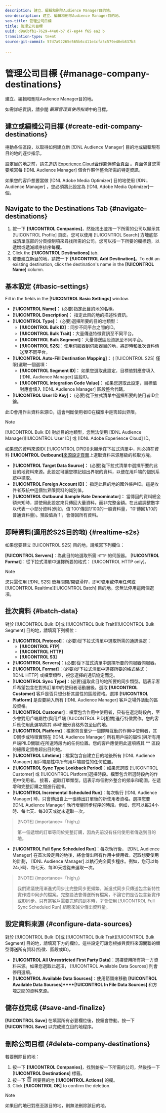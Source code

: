 ```yaml
---
description: 建立、編輯和刪除Audience Manager目的地。
seo-description: 建立、編輯和刪除Audience Manager目的地。
seo-title: 管理公司目標
title: 管理公司目標
uuid: d9a6bfb1-7629-44e0-b7 d7-eg44 f65 ea2 b
translation-type: tm+mt
source-git-commit: 57d7a92265e565b6c411e4cfa5c579e40eb837b3

---
```



# 管理公司目標 {#manage-company-destinations}

建立、編輯和刪除Audience Manager目的地。

<!-- t_company_destinations.xml -->

如需詳細資訊，請參閱 [](https://docs.adobe.com/content/help/en/audience-manager/user-guide/features/destinations/destinations.html)*觀眾管理員使用指南*&#x200B;中的目標。

## 建立或編輯公司目標 {#create-edit-company-destinations}

捲動各個區段，以取得如何建立新 [!DNL Audience Manager] 目的地或編輯現有目的地的逐步指示。

<!-- create-edit-company-destinations.xml -->

設定目的地之前，請先造訪 [Experience Cloud合作夥伴整合頁面](https://wiki.corp.adobe.com/x/mPIMPw) 。頁面包含您需要填寫每 [!DNL Audience Manager] 個合作夥伴整合所需的特定資訊。

如果您的客戶想要當做 [!DNL Adobe Media Optimizer] 目的地使用 [!DNL Audience Manager] ，您必須將此設定為 [!DNL Adobe Media Optimizer]一個。

## Navigate to the Destinations Tab {#navigate-destinations}

1. 按一下 **[!UICONTROL Companies]**，然後找出並按一下所需的公司以顯示其 [!UICONTROL Profile] 頁面。您可以使用 [!UICONTROL Search] 方塊底部或清單底部的分頁控制項來尋找所需的公司。您可以按一下所要的欄標題，以遞增或遞減順序排序每欄。
1. Click the **[!UICONTROL Destinations]** tab.
1. 若要建立新目的地，請按一下 **[!UICONTROL Add Destination]**。To edit an existing destination, click the destination's name in the **[!UICONTROL Name]** column.

## 基本設定 {#basic-settings}

Fill in the fields in the **[!UICONTROL Basic Settings]** window.

* **[!UICONTROL Name]：** (必要)指定此目的地的名稱。
* **[!UICONTROL Description]：** 指定此目的地的描述性資訊。
* **[!UICONTROL Type]：** (必要)選擇所要的目的地類型：
   * **[!UICONTROL Bulk ID]**：同步不同平台之間的ID。
   * **[!UICONTROL Bulk Trait]**：大量傳送特徵資訊至不同平台。
   * **[!UICONTROL Bulk Segment]**：大量傳送區段資訊至不同平台。
   * **[!UICONTROL S2S]**：使用伺服器到伺服器目的地，將即時和批次資料傳送至不同平台。
* **[!UICONTROL Auto-Fill Destination Mapping]：** ( [!UICONTROL S2S] 僅限)選取一個選項：
   * **[!UICONTROL Segment ID]：** 如果您選取此設定，目標值對應會填入 [!DNL Audience Manager] 區段ID。
   * **[!UICONTROL Integration Code Value]：** 如果您選取此設定，目標值對應會填入 [!DNL Audience Manager] 區段整合代碼。
* **[!UICONTROL User ID Key]：** (必要)從下拉式清單中選擇所要的使用者ID金鑰。

此ID會用作主資料來源ID。這會判斷使用者ID在檔案中是否超出界限。

>[!NOTE]
>
>[!UICONTROL Bulk ID] 對於目的地類型，您無法使用 [!DNL Audience Manager][!UICONTROL User ID] 或 [!DNL Adobe Experience Cloud] ID。

如果您的資料來源ID( [!UICONTROL DPID])未顯示在下拉式清單中，則必須在資料 **[!UICONTROL Outbound]**[來源設定頁面](https://docs.adobe.com/content/help/en/audience-manager/user-guide/features/data-sources/manage-datasources.html)上選取資料來源層級的核取方塊。

* **[!UICONTROL Target Data Source]：** (必要)從下拉式清單中選擇所要的此目的地資料來源。此設定可讓您標記超出界限的資料，以便在用戶端的個別系統中擷取。
* **[!UICONTROL Foreign Account ID]：** 指定此目的地的國外帳戶ID。這是收件者系統中這個無界限資料的識別值。
* **[!UICONTROL Outbound Sample Rate Denominator]：** 當傳回的資料總金額未知時，請使用此設定來只傳回大量資料，而非完整金額。在此處調整數字以代表一小部分資料(例如，值'100'傳回1/100的一般資料量，'10'傳回1/10的普通資料量)。預設值為'1'，會傳回所有資料。

## 即時資料(適用於S2S目的地) {#realtime-s2s}

如果您要建立 [!UICONTROL S2S] 目的地，請填寫下列欄位：

**[!UICONTROL Servers]**：為此目的地選取所需 `HTTP` 的伺服器。
**[!UICONTROL Format]**：從下拉式清單中選擇所要的格式： [!UICONTROL HTTP only]。

>[!NOTE]
>
>您只需使用 [!DNL S2S] 螢幕關閉/開啓滑桿，即可啓用或停用任何或 [!UICONTROL Realtime][!UICONTROL Batch] 目的地。您無法停用這兩個選項。

## 批次資料 {#batch-data}

對於 [!UICONTROL Bulk ID]或 [!UICONTROL Bulk Trait][!UICONTROL Bulk Segment] 目的地，請填寫下列欄位：

* **[!UICONTROL Protocol]**：(必要)從下拉式清單中選取所需的通訊協定：
   * **[!UICONTROL FTP]**
   * **[!UICONTROL HTTP]**
   * **[!UICONTROL S3]**
* **[!UICONTROL Servers]**：(必要)從下拉式清單中選擇所要的伺服器伺服器。
* **[!UICONTROL Format]**：(必要)從下拉式清單中選擇所要的格式格式： [!DNL HTTP] 或檔案類型，視您選擇的通訊協定而定。
* **[!UICONTROL Sync Type]**：(必要)選取此目的地所要的同步類型。這表示客戶希望包含在對外訂單中的使用者活動層級。選取 **[!UICONTROL Customer]** 客戶是否只想分析其屬性的區段資格。選擇 **[!UICONTROL Platform]** 是否要納入所有 [!DNL Audience Manager] 客戶之場外活動的區段資格。
* **[!UICONTROL Customer]**：檔案包含作用中使用者，只有在選定時段內，至少會對用戶端屬性(與用戶端 [!UICONTROL PID]相關)進行特徵實作。您的客戶應使用此選項將其 *即時* 細分資格外包至目的地。
* **[!UICONTROL Platform]**：檔案包含至少一個即時互動的作用中使用者，其ID同步或特徵實現在 [!DNL Audience Manager] 所有用戶端的屬性(與所有用戶端PILD關聯)在所選時段內的任何位置。您的客戶應使用此選項將其 ** 區段的總限定資格超出目的地。
* **[!UICONTROL Lifetime]**：檔案包含自建立目的地後所有 [!DNL Audience Manager] 用戶端屬性中所有用戶端屬性的任何位置。
* **[!UICONTROL Sync Type Lookback Period]**：如果您選取 [!UICONTROL Customer] 或 [!UICONTROL Platform]選擇時段。檔案包含所選時段內的作用中使用者。
接著，選取訂單類型。這表示每個對外整合的頻率和範圍。在遞增和完整訂購之間進行選擇。
* **[!UICONTROL Incremental Scheduled Run]**：每次執行 [!DNL Audience Manager] 時，只會傳出自上一張傳出訂單後的新使用者資格。選擇您要 [!DNL Audience Manager] 執行增量同步程序的時段。例如，您可以每24小時、每七天、每30天或從未選取一次。

>[!NOTE] {importance=「high」}
>
>第一個遞增的訂單等同於完整訂購，因為先前沒有任何使用者傳送到目的地。

* **[!UICONTROL Full Sync Scheduled Run]**：每次執行後， [!DNL Audience Manager] 在首次設定目的地後，將會傳出所有作用中使用者。選取想要使用的計劃， [!DNL Audience Manager] 以執行完全同步程序。例如，您可以每24小時、每七天、每30天或從未選取一次。

>[!NOTE] {importance=「high」}
>
>我們建議使用漸進式同步比完整同步更頻繁。漸進式同步只傳送包含新特性實作或ID同步的檔案。完整語法會傳送所有檔案，不論它們是否包含新實作或ID同步。只有當客戶需要完整的副本時，才會使用 [!UICONTROL Full Sync Scheduled Run] 組態來減少傳出資料量。

## 設定資料來源 {#configure-data-sources}

對於 [!UICONTROL Bulk ID]或 [!UICONTROL Bulk Trait][!UICONTROL Bulk Segment] 目的地，請填寫下方的欄位。這些設定可讓您根據與資料來源關聯的類型傳送所有資料(特徵、區段或ID)。

* **[!UICONTROL All Unrestricted First Party Data]**：選擇使用所有第一方資料來源。如果您選取此選項， [!UICONTROL Available Data Sources] 則會停用選項。
* **[!UICONTROL Available Data Sources]**：使用箭頭來移動 **[!UICONTROL Available Data Sources]****[!UICONTROL In File Data Sources]** 和方塊之間的資料來源。

## 儲存並完成 {#save-and-finalize}

**[!UICONTROL Save]** 在填寫所有必要欄位後，按鈕會啓動。按一下 **[!UICONTROL Save]** 以完成建立目的地程序。

## 刪除公司目標 {#delete-company-destinations}

<!-- delete-company-destinations.xml -->

若要刪除目的地：

1. 按一下 **[!UICONTROL Companies]**，找到並按一下所需的公司，然後按一下 **[!UICONTROL Destinations]** 標籤。
1. 按一下 ![](assets/icon_delete.png) 所要目的地 **[!UICONTROL Actions]** 的欄。
1. Click **[!UICONTROL OK]** to confirm the deletion.

>[!NOTE]
>
>如果目的地已對應至該目的地，則無法刪除該目的地。